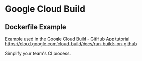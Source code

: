 # Google Cloud Build

## Dockerfile Example

Example used in the Google Cloud Build - GitHub App tutorial
https://cloud.google.com/cloud-build/docs/run-builds-on-github

Simplify your team's CI process.
